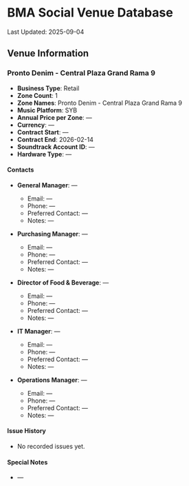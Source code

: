 # BMA Social Venue Database

Last Updated: 2025-09-04

## Venue Information

### Pronto Denim - Central Plaza Grand Rama 9
- **Business Type**: Retail
- **Zone Count**: 1
- **Zone Names**: Pronto Denim - Central Plaza Grand Rama 9
- **Music Platform**: SYB
- **Annual Price per Zone**: —
- **Currency**: —
- **Contract Start**: —
- **Contract End**: 2026-02-14
- **Soundtrack Account ID**: —
- **Hardware Type**: —

#### Contacts
- **General Manager**: —
  - Email: —
  - Phone: —
  - Preferred Contact: —
  - Notes: —

- **Purchasing Manager**: —
  - Email: —
  - Phone: —
  - Preferred Contact: —
  - Notes: —

- **Director of Food & Beverage**: —
  - Email: —
  - Phone: —
  - Preferred Contact: —
  - Notes: —

- **IT Manager**: —
  - Email: —
  - Phone: —
  - Preferred Contact: —
  - Notes: —

- **Operations Manager**: —
  - Email: —
  - Phone: —
  - Preferred Contact: —
  - Notes: —

#### Issue History
- No recorded issues yet.

#### Special Notes
- —
